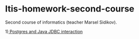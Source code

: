 # Itis-homework-second-course
Second course of informatics (teacher Marsel Sidikov).

1)[ Postgres and Java JDBC interaction](./ru/itis/homework3)
